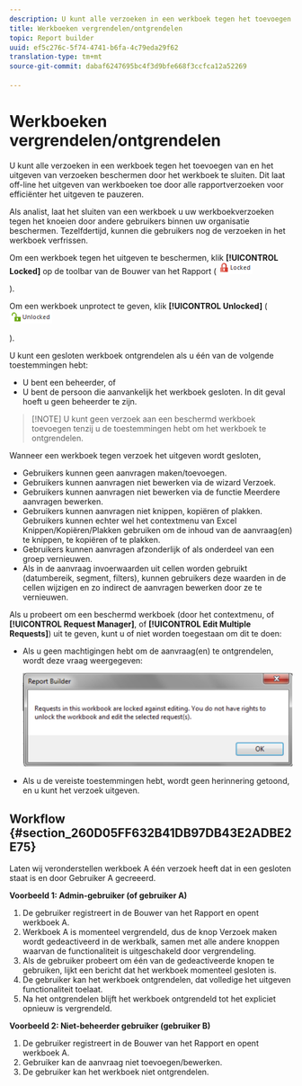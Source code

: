 ```yaml
---
description: U kunt alle verzoeken in een werkboek tegen het toevoegen van en het uitgeven van verzoeken beschermen door het werkboek te sluiten. Dit laat off-line het uitgeven van werkboeken toe door alle rapportverzoeken voor efficiënter het uitgeven te pauzeren.
title: Werkboeken vergrendelen/ontgrendelen
topic: Report builder
uuid: ef5c276c-5f74-4741-b6fa-4c79eda29f62
translation-type: tm+mt
source-git-commit: dabaf6247695bc4f3d9bfe668f3ccfca12a52269

---
```



# Werkboeken vergrendelen/ontgrendelen

U kunt alle verzoeken in een werkboek tegen het toevoegen van en het uitgeven van verzoeken beschermen door het werkboek te sluiten. Dit laat off-line het uitgeven van werkboeken toe door alle rapportverzoeken voor efficiënter het uitgeven te pauzeren.

Als analist, laat het sluiten van een werkboek u uw werkboekverzoeken tegen het knoeien door andere gebruikers binnen uw organisatie beschermen. Tezelfdertijd, kunnen die gebruikers nog de verzoeken in het werkboek verfrissen.

Om een werkboek tegen het uitgeven te beschermen, klik **[!UICONTROL Locked]** op de toolbar van de Bouwer van het Rapport ( ![](assets/locked_icon.png)

).

Om een werkboek unprotect te geven, klik **[!UICONTROL Unlocked]** ( ![](assets/unlocked_icon.png)

).

U kunt een gesloten werkboek ontgrendelen als u één van de volgende toestemmingen hebt:

* U bent een beheerder, of
* U bent de persoon die aanvankelijk het werkboek gesloten. In dit geval hoeft u geen beheerder te zijn.

>[!NOTE] U kunt geen verzoek aan een beschermd werkboek toevoegen tenzij u de toestemmingen hebt om het werkboek te ontgrendelen.

Wanneer een werkboek tegen verzoek het uitgeven wordt gesloten,

* Gebruikers kunnen geen aanvragen maken/toevoegen.
* Gebruikers kunnen aanvragen niet bewerken via de wizard Verzoek.
* Gebruikers kunnen aanvragen niet bewerken via de functie Meerdere aanvragen bewerken.
* Gebruikers kunnen aanvragen niet knippen, kopiëren of plakken. Gebruikers kunnen echter wel het contextmenu van Excel Knippen/Kopiëren/Plakken gebruiken om de inhoud van de aanvraag(en) te knippen, te kopiëren of te plakken.
* Gebruikers kunnen aanvragen afzonderlijk of als onderdeel van een groep vernieuwen.
* Als in de aanvraag invoerwaarden uit cellen worden gebruikt (datumbereik, segment, filters), kunnen gebruikers deze waarden in de cellen wijzigen en zo indirect de aanvragen bewerken door ze te vernieuwen.

Als u probeert om een beschermd werkboek (door het contextmenu, of **[!UICONTROL Request Manager]**, of **[!UICONTROL Edit Multiple Requests]**) uit te geven, kunt u of niet worden toegestaan om dit te doen:

* Als u geen machtigingen hebt om de aanvraag(en) te ontgrendelen, wordt deze vraag weergegeven:

   ![](assets/locked_workbook_error.png)

* Als u de vereiste toestemmingen hebt, wordt geen herinnering getoond, en u kunt het verzoek uitgeven.

## Workflow {#section_260D05FF632B41DB97DB43E2ADBE2E75}

Laten wij veronderstellen werkboek A één verzoek heeft dat in een gesloten staat is en door Gebruiker A gecreeerd.

**Voorbeeld 1: Admin-gebruiker (of gebruiker A)**

1. De gebruiker registreert in de Bouwer van het Rapport en opent werkboek A.
1. Werkboek A is momenteel vergrendeld, dus de knop Verzoek maken wordt gedeactiveerd in de werkbalk, samen met alle andere knoppen waarvan de functionaliteit is uitgeschakeld door vergrendeling.
1. Als de gebruiker probeert om één van de gedeactiveerde knopen te gebruiken, lijkt een bericht dat het werkboek momenteel gesloten is.
1. De gebruiker kan het werkboek ontgrendelen, dat volledige het uitgeven functionaliteit toelaat.
1. Na het ontgrendelen blijft het werkboek ontgrendeld tot het expliciet opnieuw is vergrendeld.

**Voorbeeld 2: Niet-beheerder gebruiker (gebruiker B)**

1. De gebruiker registreert in de Bouwer van het Rapport en opent werkboek A.
1. Gebruiker kan de aanvraag niet toevoegen/bewerken.
1. De gebruiker kan het werkboek niet ontgrendelen.

